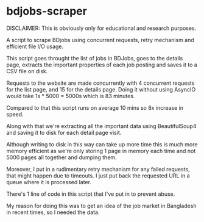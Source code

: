 # bdjobs-scraper
DISCLAIMER: This is obviously only for educational and research purposes.

A script to scrape BDjobs using concurrent requests, retry mechanism and efficient file I/O usage.

This script goes throught the list of jobs in BDJobs, goes to the details page, extracts the important properties of each job posting and saves it to a CSV file on disk.

Requests to the website are made concurrently with 4 concurrent requests for the list page, and 15 for the details page. Doing it without using AsyncIO would take 1s * 5000 = 5000s which is 83 minutes.

Compared to that this script runs on average 10 mins so 8x increase in speed.

Along with that we're extracting all the important data using BeautifulSoup4 and saving it to disk for each detail page visit.

Although writing to disk in this way can take up more time this is much more memory efficient as we're only storing 1 page in memory each time and not 5000 pages all together and dumping them.

Moreover, I put in a rudimentary retry mechanism for any failed requests, that might happen due to timeouts. I just put back the requested URL in a queue where it is processed later.

There's 1 line of code in this script that I've put in to prevent abuse.

My reason for doing this was to get an idea of the job market in Bangladesh in recent times, so I needed the data.
